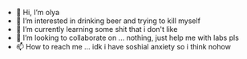 - 👋 Hi, I’m olya
- 👀 I’m interested in drinking beer and trying to kill myself
- 🌱 I’m currently learning some shit that i don't like
- 💞️ I’m looking to collaborate on ... nothing, just help me with labs pls
- 📫 How to reach me ... idk i have soshial anxiety so i think nohow

<!---
olya-stesh/olya-stesh is a ✨ special ✨ repository because its `README.md` (this file) appears on your GitHub profile.
You can click the Preview link to take a look at your changes.
--->
